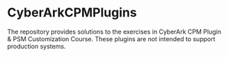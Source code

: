 # CyberArkCPMPlugins
The repository provides solutions to the exercises in CyberArk CPM Plugin &amp; PSM Customization Course.  These plugins are not intended to support production systems.
